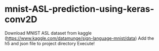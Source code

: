 # mnist-ASL-prediction-using-keras-conv2D
Download MNIST ASL dataset from kaggle (https://www.kaggle.com/datamunge/sign-language-mnist/data)
Add the h5 and json file to project directory 
Execute!
